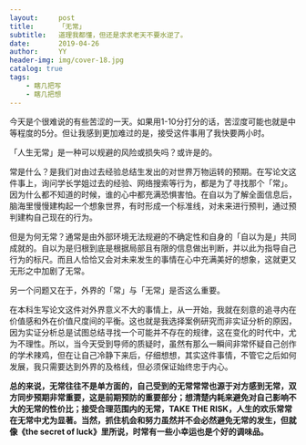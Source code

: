 ```yaml
---
layout:     post
title:      「无常」
subtitle:   道理我都懂，但还是求求老天不要水逆了。
date:       2019-04-26
author:     YY
header-img: img/cover-18.jpg
catalog: true
tags:
    - 瞎几把写
    - 瞎几把想
---
```



今天是个很难说的有些苦涩的一天。如果用1-10分打分的话，苦涩度可能也就是中等程度的5分。但让我感到更加难过的是，接受这件事用了我快要两小时。

「人生无常」是一种可以规避的风险或损失吗？或许是的。

常是什么？是我们对由过去经验总结生发出的对世界万物运转的预期。在写论文这件事上，询问学长学姐过去的经验、网络搜索等行为，都是为了寻找那个「常」。因为什么都不知道的时候，谁的心中都充满恐惧害怕。在自以为了解全面信息后，脑海里慢慢建构起一个想象世界，有时形成一个标准线，对未来进行预判，通过预判建构自己现在的行为。

但是为何无常？通常是由外部环境无法规避的不确定性和自身的「自以为是」共同成就的。自以为是归根到底是根据局部且有限的信息做出判断，并以此为指导自己行为的标尺。而且人恰恰又会对未来发生的事情在心中充满美好的想象，这就更又无形之中加剧了无常。

另一个问题又在于，外界的「常」与「无常」是否这么重要。

在本科生写论文这件对外界意义不大的事情上，从一开始，我就在刻意的追寻内在价值感和外在价值尺度间的平衡。这也就是我选择案例研究而非实证分析的原因，因为实证分析总是试图总结寻找一个可能并不存在的规律，这在变化的时代中，尤为不理性。所以，当今天受到导师的质疑时，虽然有那么一瞬间非常怀疑自己创作的学术辣鸡，但在让自己冷静下来后，仔细想想，其实这件事情，不管它之后如何发展，我只需要达到外界的及格线，但必须保证始终忠于内心。

**总的来说，无常往往不是单方面的，自己受到的无常常常也源于对方感到无常，双方同步预期非常重要，这是前期预防的重要部分；想清楚内耗来避免对自己影响不大的无常的性价比；接受合理范围内的无常，TAKE THE RISK，人生的欢乐常常在无常中尤为显著。当然，抓住机会和努力虽然并不会必然避免无常的发生，但就像《the secret of luck》里所说，时常有一些小幸运也是个好的调味品。**

